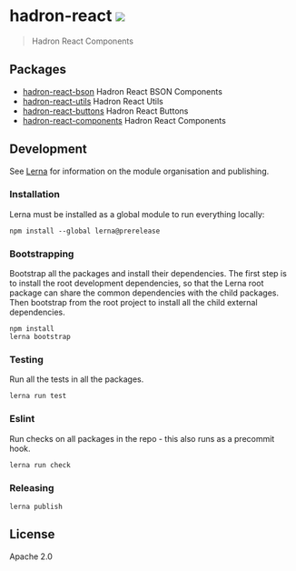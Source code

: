 # hadron-react [![][travis_img]][travis_url]
> Hadron React Components

## Packages

- [hadron-react-bson][hadron-react-bson-link] Hadron React BSON Components
- [hadron-react-utils][hadron-react-utils-link] Hadron React Utils
- [hadron-react-buttons][hadron-react-buttons-link] Hadron React Buttons
- [hadron-react-components][hadron-react-components-link] Hadron React Components

## Development

See [Lerna](https://github.com/lerna/lerna#readme) for information on the module
organisation and publishing.

### Installation

Lerna must be installed as a global module to run everything locally:

```shell
npm install --global lerna@prerelease
```

### Bootstrapping

Bootstrap all the packages and install their dependencies. The first step is to
install the root development dependencies, so that the Lerna root package can
share the common dependencies with the child packages. Then bootstrap from the
root project to install all the child external dependencies.

```shell
npm install
lerna bootstrap
```

### Testing

Run all the tests in all the packages.

```shell
lerna run test
```

### Eslint

Run checks on all packages in the repo - this also runs as a precommit hook.

```shell
lerna run check
```

### Releasing

```shell
lerna publish
```

## License

Apache 2.0

[travis_img]: https://img.shields.io/travis/mongodb-js/hadron-react.svg?style=flat-square
[travis_url]: https://travis-ci.org/mongodb-js/hadron-react
[hadron-react-bson-link]: https://github.com/mongodb-js/hadron-react/tree/master/packages/hadron-react-bson
[hadron-react-utils-link]: https://github.com/mongodb-js/hadron-react/tree/master/packages/hadron-react-utils
[hadron-react-buttons-link]: https://github.com/mongodb-js/hadron-react/tree/master/packages/hadron-react-buttons
[hadron-react-components-link]: https://github.com/mongodb-js/hadron-react/tree/master/packages/hadron-react-components

